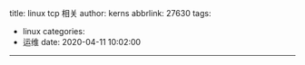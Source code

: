 title: linux tcp 相关
author: kerns
abbrlink: 27630
tags:
  - linux
categories:
  - 运维
date: 2020-04-11 10:02:00
---
